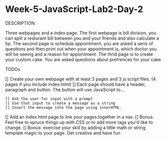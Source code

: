 # Week-5-JavaScript-Lab2-Day-2

DESCRIPTION

Three webpages and a index page. The first webpage is bill division, you can split a resturant bill between you and your friends and also calculate a tip. The second page is schedule appointment, you are asked a seris of questions and then print out when your appointment is, which doctor you will be seeing and a reason for appointment. The thrid page is to create your custom cake. You are asked questions about prefrences for your cake. 



TODOs

[] Create your own webpage with at least 3 pages and 3 js script files. (4 pages if you include index.html)
[] Each page should have a header, paragraph and button. The button will use JavaScript to...

    [] Ask the user for input with a prompt
    [] Use that input to create a message as a string
    [] Insert the message into the page using innerHTML.

[] Add an index.html page to link your pages together in a nav.
[] Bonus: Feel free to spruce things up with CSS or to add more tags you'd like to change.
[] Bonus: exercise your skill by adding a little math or string template magic to your page. Get creative and have fun
